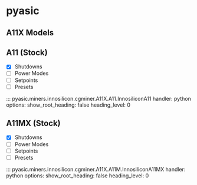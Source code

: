 # pyasic
## A11X Models

## A11 (Stock)

- [x] Shutdowns
- [ ] Power Modes
- [ ] Setpoints
- [ ] Presets

::: pyasic.miners.innosilicon.cgminer.A11X.A11.InnosiliconA11
    handler: python
    options:
        show_root_heading: false
        heading_level: 0

## A11MX (Stock)

- [x] Shutdowns
- [ ] Power Modes
- [ ] Setpoints
- [ ] Presets

::: pyasic.miners.innosilicon.cgminer.A11X.A11M.InnosiliconA11MX
    handler: python
    options:
        show_root_heading: false
        heading_level: 0


